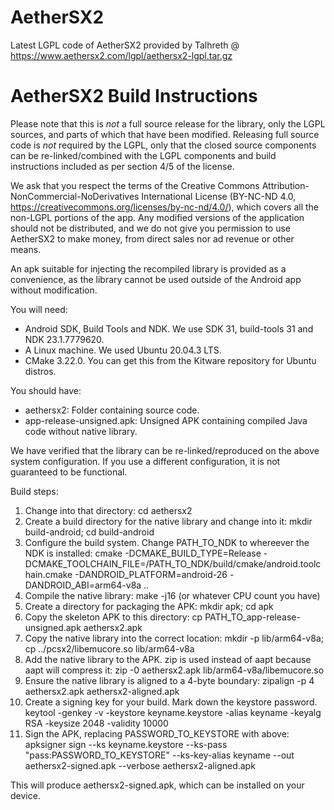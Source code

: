 # AetherSX2
Latest LGPL code of AetherSX2 provided by Talhreth @ https://www.aethersx2.com/lgpl/aethersx2-lgpl.tar.gz

# AetherSX2 Build Instructions

Please note that this is *not* a full source release for the library, only the LGPL sources, and parts of which that have been modified.
Releasing full source code is *not* required by the LGPL, only that the closed source components can be re-linked/combined with
the LGPL components and build instructions included as per section 4/5 of the license.

We ask that you respect the terms of the Creative Commons Attribution-NonCommercial-NoDerivatives International License
(BY-NC-ND 4.0, https://creativecommons.org/licenses/by-nc-nd/4.0/), which covers all the non-LGPL portions of the app.
Any modified versions of the application should not be distributed, and we do not give you permission to use AetherSX2
to make money, from direct sales nor ad revenue or other means.

An apk suitable for injecting the recompiled library is provided as a convenience, as the library cannot be used outside
of the Android app without modification.

You will need:
 - Android SDK, Build Tools and NDK. We use SDK 31, build-tools 31 and NDK 23.1.7779620.
 - A Linux machine. We used Ubuntu 20.04.3 LTS.
 - CMake 3.22.0. You can get this from the Kitware repository for Ubuntu distros.

You should have:
 - aethersx2: Folder containing source code.
 - app-release-unsigned.apk: Unsigned APK containing compiled Java code without native library.

We have verified that the library can be re-linked/reproduced on the above system configuration. If you use a different configuration,
it is not guaranteed to be functional.

Build steps:

1. Change into that directory: cd aethersx2
2. Create a build directory for the native library and change into it: mkdir build-android; cd build-android
3. Configure the build system. Change PATH_TO_NDK to whereever the NDK is installed: cmake -DCMAKE_BUILD_TYPE=Release -DCMAKE_TOOLCHAIN_FILE=/PATH_TO_NDK/build/cmake/android.toolchain.cmake -DANDROID_PLATFORM=android-26 -DANDROID_ABI=arm64-v8a ..
4. Compile the native library: make -j16 (or whatever CPU count you have)
5. Create a directory for packaging the APK: mkdir apk; cd apk
6. Copy the skeleton APK to this directory: cp PATH_TO_app-release-unsigned.apk aethersx2.apk
7. Copy the native library into the correct location: mkdir -p lib/arm64-v8a; cp ../pcsx2/libemucore.so lib/arm64-v8a
8. Add the native library to the APK. zip is used instead of aapt because aapt will compress it: zip -0 aethersx2.apk lib/arm64-v8a/libemucore.so
9. Ensure the native library is aligned to a 4-byte boundary: zipalign -p 4 aethersx2.apk aethersx2-aligned.apk
10. Create a signing key for your build. Mark down the keystore password. keytool -genkey -v -keystore keyname.keystore -alias keyname -keyalg RSA -keysize 2048 -validity 10000
11. Sign the APK, replacing PASSWORD_TO_KEYSTORE with above: apksigner sign --ks keyname.keystore --ks-pass "pass:PASSWORD_TO_KEYSTORE" --ks-key-alias keyname --out aethersx2-signed.apk --verbose aethersx2-aligned.apk

This will produce aethersx2-signed.apk, which can be installed on your device.
